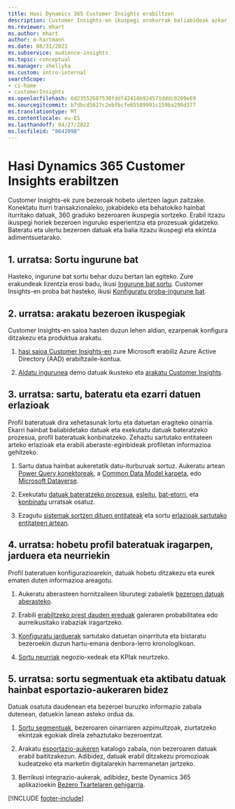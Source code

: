 ```yaml
---
title: Hasi Dynamics 365 Customer Insights erabiltzen
description: Customer Insights-en ikuspegi orokorrak baliabideak azkar hasteko laguntzen du.
ms.reviewer: mhart
ms.author: mhart
author: m-hartmann
ms.date: 08/31/2021
ms.subservice: audience-insights
ms.topic: conceptual
ms.manager: shellyha
ms.custom: intro-internal
searchScope:
- ci-home
- customerInsights
ms.openlocfilehash: 6d23552687530fddf42418b924571dddc0209e69
ms.sourcegitcommit: b7dbcd5627c2ebfbcfe65589991c159ba290d377
ms.translationtype: MT
ms.contentlocale: eu-ES
ms.lasthandoff: 04/27/2022
ms.locfileid: "8642098"
---
```

# <a name="get-started-with-dynamics-365-customer-insights"></a>Hasi Dynamics 365 Customer Insights erabiltzen

Customer Insights-ek zure bezeroak hobeto ulertzen lagun zaitzake. Konektatu iturri transakzionaleko, jokabideko eta behatokiko hainbat iturritako datuak, 360 graduko bezeroaren ikuspegia sortzeko. Erabil itzazu ikuspegi horiek bezeroen inguruko esperientzia eta prozesuak gidatzeko. Bateratu eta ulertu bezeroen datuak eta balia itzazu ikuspegi eta ekintza adimentsuetarako.

## <a name="step-1-create-an-environment"></a>1. urratsa: Sortu ingurune bat

Hasteko, ingurune bat sortu behar duzu bertan lan egiteko. Zure erakundeak lizentzia erosi badu, ikusi [Ingurune bat sortu](create-environment.md). Customer Insights-en proba bat hasteko, ikusi [Konfiguratu proba-ingurune bat](trial-signup.md). 

## <a name="step-2-explore-customer-insights"></a>2. urratsa: arakatu bezeroen ikuspegiak

Customer Insights-en saioa hasten duzun lehen aldian, ezarpenak konfigura ditzakezu eta produktua arakatu.

1. [hasi saioa Customer Insights-en](https://home.ci.ai.dynamics.com) zure Microsoft erabiliz Azure Active Directory (AAD) erabiltzaile-kontua.

1. [Aldatu ingurunea](manage-environments.md#switch-environments) demo datuak ikusteko eta [arakatu Customer Insights](home.md).

##  <a name="step-3-ingest-unify-and-set-up-relationships-for-your-data"></a>3. urratsa: sartu, bateratu eta ezarri datuen erlazioak

Profil bateratuak dira xehetasunak lortu eta datuetan eragiteko oinarria. Ekarri hainbat baliabidetako datuak eta exekutatu datuak bateratzeko prozesua, profil bateratuak konbinatzeko. Zehaztu sartutako entitateen arteko erlazioak eta erabili aberaste-eginbideak profiletan informazioa gehitzeko. 

1. Sartu datua hainbat aukeretatik datu-iturburuak sortuz. Aukeratu artean [Power Query konektoreak](connect-power-query.md), a [Common Data Model karpeta](connect-common-data-model.md), edo [Microsoft Dataverse](connect-dataverse-managed-lake.md). 

1. Exekutatu [datuak bateratzeko prozesua](data-unification.md), [esleitu](map-entities.md), [bat-etorri](match-entities.md), eta [konbinatu](merge-entities.md) urratsak osatuz.

1. Ezagutu [sistemak sortzen dituen entitateak](entities.md) eta sortu [erlazioak sartutako entitateen artean](relationships.md).
    
## <a name="step-4-enhance-unified-profiles-with-predictions-activities-and-measures"></a>4. urratsa: hobetu profil bateratuak iragarpen, jarduera eta neurriekin

Profil bateratuen konfigurazioarekin, datuak hobetu ditzakezu eta eurek ematen duten informazioa areagotu.

1. Aukeratu aberasteen hornitzaileen liburutegi zabaletik [bezeroen datuak aberasteko](enrichment-hub.md).

1. Erabili [erabiltzeko prest dauden ereduak](predictions-overview.md) galeraren probabilitatea edo aurreikusitako irabaziak iragartzeko.

1. [Konfiguratu jarduerak](activities.md) sartutako datuetan oinarrituta eta bistaratu bezeroekin duzun hartu-emana denbora-lerro kronologikoan. 

1. [Sortu neurriak](measures.md) negozio-xedeak eta KPIak neurtzeko.
 
## <a name="step-5-create-segments-and-activate-data-through-various-export-options"></a>5. urratsa: sortu segmentuak eta aktibatu datuak hainbat esportazio-aukeraren bidez

Datuak osatuta daudenean eta bezeroei buruzko informazio zabala dutenean, datuekin lanean asteko ordua da. 

1. [Sortu segmentuak](segments.md), bezeroaren oinarriaren azpimultzoak, ziurtatzeko ekintzak egokiak direla zehaztutako bezeroentzat.

1. Arakatu [esportazio-aukeren](export-destinations.md) katalogo zabala, non bezeroaren datuak erabil baititzakezun. Adibidez, datuak erabil ditzakezu promozioak kudeatzeko eta marketin digitalarekin harremanetan jartzeko.

1. Berrikusi integrazio-aukerak, adibidez, beste Dynamics 365 aplikazioekin [Bezero Txartelaren gehigarria](customer-card-add-in.md).  


[!INCLUDE [footer-include](includes/footer-banner.md)]